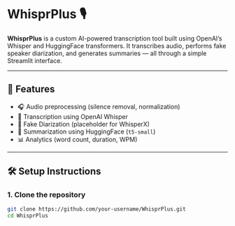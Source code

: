 # WhisprPlus 🎙️

**WhisprPlus** is a custom AI-powered transcription tool built using OpenAI’s Whisper and HuggingFace transformers. It transcribes audio, performs fake speaker diarization, and generates summaries — all through a simple Streamlit interface.

---

## 🚀 Features

- 🎧 Audio preprocessing (silence removal, normalization)
- 🧠 Transcription using OpenAI Whisper
- 👥 Fake Diarization (placeholder for WhisperX)
- 📝 Summarization using HuggingFace (`t5-small`)
- 📊 Analytics (word count, duration, WPM)

---

## 🛠️ Setup Instructions

### 1. Clone the repository
```bash
git clone https://github.com/your-username/WhisprPlus.git
cd WhisprPlus
